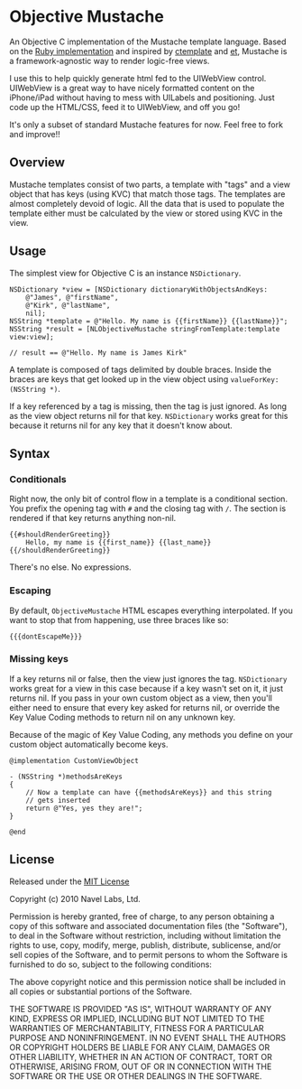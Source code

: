 Objective Mustache
==================

An Objective C implementation of the Mustache template language. Based on the
[Ruby implementation][mustache-rb] and inspired by [ctemplate][] and [et][],
Mustache is a framework-agnostic way to render logic-free views.

I use this to help quickly generate html fed to the UIWebView control.
UIWebView is a great way to have nicely formatted content on the iPhone/iPad
without having to mess with UILabels and positioning. Just code up the
HTML/CSS, feed it to UIWebView, and off you go!

It's only a subset of standard Mustache features for now. Feel free to fork
and improve!!


## Overview ##

Mustache templates consist of two parts, a template with "tags" and a view
object that has keys (using KVC) that match those tags. The templates are
almost completely devoid of logic. All the data that is used to populate the
template either must be calculated by the view or stored using KVC in the
view.


## Usage ##

The simplest view for Objective C is an instance `NSDictionary`.

    NSDictionary *view = [NSDictionary dictionaryWithObjectsAndKeys:
        @"James", @"firstName",
        @"Kirk", @"lastName",
        nil];
    NSString *template = @"Hello. My name is {{firstName}} {{lastName}}";
    NSString *result = [NLObjectiveMustache stringFromTemplate:template view:view];

    // result == @"Hello. My name is James Kirk"

A template is composed of tags delimited by double braces. Inside the braces
are keys that get looked up in the view object using
`valueForKey:(NSString *)`.

If a key referenced by a tag is missing, then the tag is just ignored. As long
as the view object returns nil for that key. `NSDictionary` works great for
this because it returns nil for any key that it doesn't know about.


## Syntax ##


### Conditionals ###

Right now, the only bit of control flow in a template is a conditional
section. You prefix the opening tag with `#` and the closing tag with `/`. The
section is rendered if that key returns anything non-nil.

    {{#shouldRenderGreeting}}
        Hello, my name is {{first_name}} {{last_name}}
    {{/shouldRenderGreeting}}

There's no else. No expressions.

### Escaping ###

By default, `ObjectiveMustache` HTML escapes everything interpolated. If you
want to stop that from happening, use three braces like so:

    {{{dontEscapeMe}}}


### Missing keys ###

If a key returns nil or false, then the view just ignores the tag.
`NSDictionary` works great for a view in this case because if a key wasn't set
on it, it just returns nil. If you pass in your own custom object as a view,
then you'll either need to ensure that every key asked for returns nil, or
override the Key Value Coding methods to return nil on any unknown key.

Because of the magic of Key Value Coding, any methods you define on your custom object automatically become keys.

    @implementation CustomViewObject

    - (NSString *)methodsAreKeys
    {
        // Now a template can have {{methodsAreKeys}} and this string
        // gets inserted
        return @"Yes, yes they are!";
    }

    @end


## License ##

Released under the [MIT License][mitlicense]

Copyright (c) 2010 Navel Labs, Ltd.

 Permission is hereby granted, free of charge, to any person
 obtaining a copy of this software and associated documentation
 files (the "Software"), to deal in the Software without
 restriction, including without limitation the rights to use,
 copy, modify, merge, publish, distribute, sublicense, and/or sell
 copies of the Software, and to permit persons to whom the
 Software is furnished to do so, subject to the following
 conditions:

 The above copyright notice and this permission notice shall be
 included in all copies or substantial portions of the Software.

 THE SOFTWARE IS PROVIDED "AS IS", WITHOUT WARRANTY OF ANY KIND,
 EXPRESS OR IMPLIED, INCLUDING BUT NOT LIMITED TO THE WARRANTIES
 OF MERCHANTABILITY, FITNESS FOR A PARTICULAR PURPOSE AND
 NONINFRINGEMENT. IN NO EVENT SHALL THE AUTHORS OR COPYRIGHT
 HOLDERS BE LIABLE FOR ANY CLAIM, DAMAGES OR OTHER LIABILITY,
 WHETHER IN AN ACTION OF CONTRACT, TORT OR OTHERWISE, ARISING
 FROM, OUT OF OR IN CONNECTION WITH THE SOFTWARE OR THE USE OR
 OTHER DEALINGS IN THE SOFTWARE.

  [mustache-rb]: http://github.com/defunkt/mustache
  [ctemplate]: http://code.google.com/p/google-ctemplate/
  [et]: http://www.ivan.fomichev.name/2008/05/erlang-template-engine-prototype.html
  [mitlicense]: http://en.wikipedia.org/wiki/MIT_License

